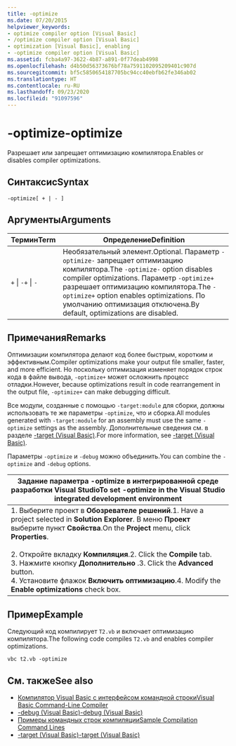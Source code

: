 ```yaml
---
title: -optimize
ms.date: 07/20/2015
helpviewer_keywords:
- optimize compiler option [Visual Basic]
- /optimize compiler option [Visual Basic]
- optimization [Visual Basic], enabling
- -optimize compiler option [Visual Basic]
ms.assetid: fcba4a97-3622-4b87-a891-0f77deab4998
ms.openlocfilehash: d4b50d56373676bf78a7591102095209401c907d
ms.sourcegitcommit: bf5c5850654187705bc94cc40ebfb62fe346ab02
ms.translationtype: HT
ms.contentlocale: ru-RU
ms.lasthandoff: 09/23/2020
ms.locfileid: "91097596"
---
```

# <a name="-optimize"></a><span data-ttu-id="b7aa2-102">-optimize</span><span class="sxs-lookup"><span data-stu-id="b7aa2-102">-optimize</span></span>

<span data-ttu-id="b7aa2-103">Разрешает или запрещает оптимизацию компилятора.</span><span class="sxs-lookup"><span data-stu-id="b7aa2-103">Enables or disables compiler optimizations.</span></span>  
  
## <a name="syntax"></a><span data-ttu-id="b7aa2-104">Синтаксис</span><span class="sxs-lookup"><span data-stu-id="b7aa2-104">Syntax</span></span>  
  
```console  
-optimize[ + | - ]  
```  
  
## <a name="arguments"></a><span data-ttu-id="b7aa2-105">Аргументы</span><span class="sxs-lookup"><span data-stu-id="b7aa2-105">Arguments</span></span>  
  
|<span data-ttu-id="b7aa2-106">Термин</span><span class="sxs-lookup"><span data-stu-id="b7aa2-106">Term</span></span>|<span data-ttu-id="b7aa2-107">Определение</span><span class="sxs-lookup"><span data-stu-id="b7aa2-107">Definition</span></span>|  
|---|---|  
|<span data-ttu-id="b7aa2-108">`+` &#124; `-`</span><span class="sxs-lookup"><span data-stu-id="b7aa2-108">`+` &#124; `-`</span></span>|<span data-ttu-id="b7aa2-109">Необязательный элемент.</span><span class="sxs-lookup"><span data-stu-id="b7aa2-109">Optional.</span></span> <span data-ttu-id="b7aa2-110">Параметр `-optimize-` запрещает оптимизацию компилятора.</span><span class="sxs-lookup"><span data-stu-id="b7aa2-110">The `-optimize-` option disables compiler optimizations.</span></span> <span data-ttu-id="b7aa2-111">Параметр `-optimize+` разрешает оптимизацию компилятора.</span><span class="sxs-lookup"><span data-stu-id="b7aa2-111">The `-optimize+` option enables optimizations.</span></span> <span data-ttu-id="b7aa2-112">По умолчанию оптимизация отключена.</span><span class="sxs-lookup"><span data-stu-id="b7aa2-112">By default, optimizations are disabled.</span></span>|  
  
## <a name="remarks"></a><span data-ttu-id="b7aa2-113">Примечания</span><span class="sxs-lookup"><span data-stu-id="b7aa2-113">Remarks</span></span>  

 <span data-ttu-id="b7aa2-114">Оптимизации компилятора делают код более быстрым, коротким и эффективным.</span><span class="sxs-lookup"><span data-stu-id="b7aa2-114">Compiler optimizations make your output file smaller, faster, and more efficient.</span></span> <span data-ttu-id="b7aa2-115">Но поскольку оптимизация изменяет порядок строк кода в файле вывода, `-optimize+` может осложнить процесс отладки.</span><span class="sxs-lookup"><span data-stu-id="b7aa2-115">However, because optimizations result in code rearrangement in the output file, `-optimize+` can make debugging difficult.</span></span>  
  
 <span data-ttu-id="b7aa2-116">Все модули, созданные с помощью `-target:module` для сборки, должны использовать те же параметры `-optimize`, что и сборка.</span><span class="sxs-lookup"><span data-stu-id="b7aa2-116">All modules generated with `-target:module` for an assembly must use the same `-optimize` settings as the assembly.</span></span> <span data-ttu-id="b7aa2-117">Дополнительные сведения см. в разделе [-target (Visual Basic)](target.md).</span><span class="sxs-lookup"><span data-stu-id="b7aa2-117">For more information, see [-target (Visual Basic)](target.md).</span></span>  
  
 <span data-ttu-id="b7aa2-118">Параметры `-optimize` и `-debug` можно объединить.</span><span class="sxs-lookup"><span data-stu-id="b7aa2-118">You can combine the `-optimize` and `-debug` options.</span></span>  
  
|<span data-ttu-id="b7aa2-119">Задание параметра -optimize в интегрированной среде разработки Visual Studio</span><span class="sxs-lookup"><span data-stu-id="b7aa2-119">To set -optimize in the Visual Studio integrated development environment</span></span>|  
|---|  
|<span data-ttu-id="b7aa2-120">1.  Выберите проект в **Обозревателе решений**.</span><span class="sxs-lookup"><span data-stu-id="b7aa2-120">1.  Have a project selected in **Solution Explorer**.</span></span> <span data-ttu-id="b7aa2-121">В меню **Проект** выберите пункт **Свойства**.</span><span class="sxs-lookup"><span data-stu-id="b7aa2-121">On the **Project** menu, click **Properties**.</span></span><br />     <br /><span data-ttu-id="b7aa2-122">2.  Откройте вкладку **Компиляция**.</span><span class="sxs-lookup"><span data-stu-id="b7aa2-122">2.  Click the **Compile** tab.</span></span><br /><span data-ttu-id="b7aa2-123">3.  Нажмите кнопку **Дополнительно** .</span><span class="sxs-lookup"><span data-stu-id="b7aa2-123">3.  Click the **Advanced** button.</span></span><br /><span data-ttu-id="b7aa2-124">4.  Установите флажок **Включить оптимизацию**.</span><span class="sxs-lookup"><span data-stu-id="b7aa2-124">4.  Modify the **Enable optimizations** check box.</span></span>|  
  
## <a name="example"></a><span data-ttu-id="b7aa2-125">Пример</span><span class="sxs-lookup"><span data-stu-id="b7aa2-125">Example</span></span>  

 <span data-ttu-id="b7aa2-126">Следующий код компилирует `T2.vb` и включает оптимизацию компилятора.</span><span class="sxs-lookup"><span data-stu-id="b7aa2-126">The following code compiles `T2.vb` and enables compiler optimizations.</span></span>  
  
```console
vbc t2.vb -optimize  
```  
  
## <a name="see-also"></a><span data-ttu-id="b7aa2-127">См. также</span><span class="sxs-lookup"><span data-stu-id="b7aa2-127">See also</span></span>

- [<span data-ttu-id="b7aa2-128">Компилятор Visual Basic с интерфейсом командной строки</span><span class="sxs-lookup"><span data-stu-id="b7aa2-128">Visual Basic Command-Line Compiler</span></span>](index.md)
- [<span data-ttu-id="b7aa2-129">-debug (Visual Basic)</span><span class="sxs-lookup"><span data-stu-id="b7aa2-129">-debug (Visual Basic)</span></span>](debug.md)
- [<span data-ttu-id="b7aa2-130">Примеры командных строк компиляции</span><span class="sxs-lookup"><span data-stu-id="b7aa2-130">Sample Compilation Command Lines</span></span>](sample-compilation-command-lines.md)
- [<span data-ttu-id="b7aa2-131">-target (Visual Basic)</span><span class="sxs-lookup"><span data-stu-id="b7aa2-131">-target (Visual Basic)</span></span>](target.md)
